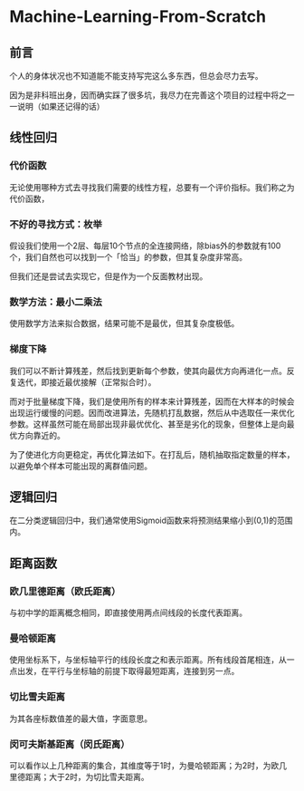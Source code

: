# Machine-Learning-From-Scratch

## 前言

个人的身体状况也不知道能不能支持写完这么多东西，但总会尽力去写。

因为是非科班出身，因而确实踩了很多坑，我尽力在完善这个项目的过程中将之一一说明（如果还记得的话）

## 线性回归

### 代价函数

无论使用哪种方式去寻找我们需要的线性方程，总要有一个评价指标。我们称之为代价函数，

### 不好的寻找方式：枚举

假设我们使用一个2层、每层10个节点的全连接网络，除bias外的参数就有100个，我们自然也可以找到一个「恰当」的参数，但其复杂度非常高。

但我们还是尝试去实现它，但是作为一个反面教材出现。

### 数学方法：最小二乘法

使用数学方法来拟合数据，结果可能不是最优，但其复杂度极低。

### 梯度下降
我们可以不断计算残差，然后找到更新每个参数，使其向最优方向再进化一点。反复迭代，即接近最优接解（正常拟合时）。

而对于批量梯度下降，我们是使用所有的样本来计算残差，因而在大样本的时候会出现运行缓慢的问题。因而改进算法，先随机打乱数据，然后从中选取任一来优化参数。这样虽然可能在局部出现非最优优化、甚至是劣化的现象，但整体上是向最优方向靠近的。

为了使进化方向更稳定，再优化算法如下。在打乱后，随机抽取指定数量的样本，以避免单个样本可能出现的离群值问题。


## 逻辑回归
在二分类逻辑回归中，我们通常使用Sigmoid函数来将预测结果缩小到(0,1)的范围内。

## 距离函数

### 欧几里德距离（欧氏距离）
与初中学的距离概念相同，即直接使用两点间线段的长度代表距离。

### 曼哈顿距离
使用坐标系下，与坐标轴平行的线段长度之和表示距离。所有线段首尾相连，从一点出发，在平行与坐标轴的前提下取得最短距离，连接到另一点。

### 切比雪夫距离
为其各座标数值差的最大值，字面意思。

### 闵可夫斯基距离（闵氏距离）
可以看作以上几种距离的集合，其维度等于1时，为曼哈顿距离；为2时，为欧几里德距离；大于2时，为切比雪夫距离。

